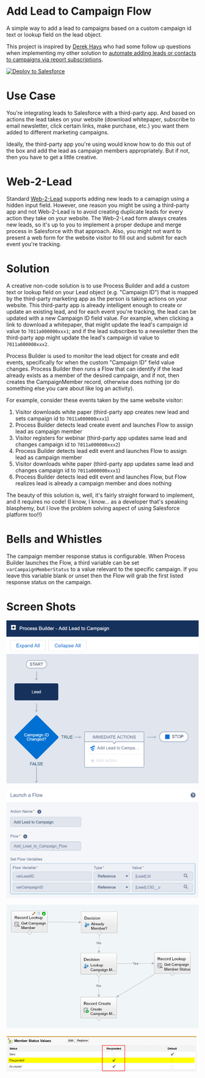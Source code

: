 # Add Lead to Campaign Flow

A simple way to add a lead to campaigns based on a custom campaign id text or lookup field on the lead object.

This project is inspired by [Derek Hays](https://www.linkedin.com/in/derekhays) who had some follow up questions when implementing my other solution to [automate adding leads or contacts to campaigns via report subscriptions](https://douglascayers.wordpress.com/2015/07/06/salesforce-automate-adding-contacts-to-campaign-via-report-subscription/).

<a href="https://githubsfdeploy.herokuapp.com">
  <img alt="Deploy to Salesforce"
       src="https://raw.githubusercontent.com/afawcett/githubsfdeploy/master/deploy.png">
</a>

# Use Case

You're integrating leads to Salesforce with a third-party app. And based on actions the lead takes on your website (download whitepaper, subscribe to email newsletter, click certain links, make purchase, etc.) you want them added to different marketing campaigns.

Ideally, the third-party app you're using would know how to do this out of the box and add the lead as campaign members appropriately. But if not, then you have to get a little creative.

# Web-2-Lead

Standard [Web-2-Lead](https://help.salesforce.com/apex/HTViewSolution?id=000006417) supports adding new leads to a camapign using a hidden input field. However, one reason you might be using a third-party app and not Web-2-Lead is to avoid creating duplicate leads for every action they take on your website. The Web-2-Lead form always creates new leads, so it's up to you to implement a proper dedupe and merge process in Salesforce with that approach. Also, you might not want to present a web form for the website visitor to fill out and submit for each event you're tracking.

# Solution

A creative non-code solution is to use Process Builder and add a custom text or lookup field on your Lead object (e.g. "Campaign ID") that is mapped by the third-party marketing app as the person is taking actions on your website. This third-party app is already intelligent enough to create or update an existing lead, and for each event you're tracking, the lead can be updated with a new Campaign ID field value. For example, when clicking a link to download a whitepaper, that might update the lead's campaign id value to `7011a000000xxx1`; and if the lead subscribes to a newsletter then the third-party app might update the lead's campaign id value to `7011a000000xxx2`. 

Process Builder is used to monitor the lead object for create and edit events, specifically for when the custom "Campaign ID" field value changes. Process Builder then runs a Flow that can identify if the lead already exists as a member of the desired campaign, and if not, then creates the CampaignMember record, otherwise does nothing (or do something else you care about like log an activity).

For example, consider these events taken by the same website visitor:
1. Visitor downloads white paper (third-party app creates new lead and sets campaign id to `7011a000000xxx1`)
2. Process Builder detects lead create event and launches Flow to assign lead as campaign member
3. Visitor registers for webinar (third-party app updates same lead and changes campaign id to `7011a000000xxx2`)
4. Process Builder detects lead edit event and launches Flow to assign lead as campaign member
5. Visitor downloads white paper (third-party app updates same lead and changes campaign id to `7011a000000xxx1`)
6. Process Builder detects lead edit event and launches Flow, but Flow realizes lead is already a campaign member and does nothing

The beauty of this solution is, well, it's fairly straight forward to implement, and it requires no code! (I know, I know... as a developer that's speaking blasphemy, but I love the problem solving aspect of using Salesforce platform too!!)

# Bells and Whistles

The campaign member response status is configurable. When Process Builder launches the Flow, a third variable can be set `varCampaignMemberStatus` to a value relevant to the specific campaign. If you leave this variable blank or unset then the Flow will grab the first listed response status on the campaign.

# Screen Shots

![screenshot](/images/process-01-overview.png)

![screenshot](/images/process-02-launch-flow.png)

![screenshot](/images/process-03-flow.png)

![screenshot](/images/process-04-responded-status.png)
